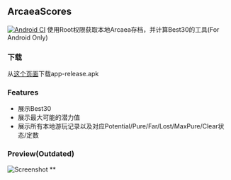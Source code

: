 ## ArcaeaScores
[![Android CI](https://github.com/WiSHATOZ/ArcaeaScores/actions/workflows/gradle.yaml/badge.svg)](https://github.com/WiSHATOZ/ArcaeaScores/actions/workflows/gradle.yaml)
使用Root权限获取本地Arcaea存档，并计算Best30的工具(For Android Only)
### 下载
从[这个页面](https://github.com/WiSHATOZ/ArcaeaScores/releases/latest/)下载app-release.apk
### Features
* 展示Best30
* 展示最大可能的潜力值
* 展示所有本地游玩记录以及对应Potential/Pure/Far/Lost/MaxPure/Clear状态/定数
### Preview(Outdated)
![Screenshot](https://github.com/WiSHATOZ/ArcaeaScores/assets/47466253/648916c5-dadc-4d30-b1e0-4bd91ca739a8)
**